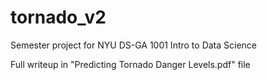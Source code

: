# tornado_v2

Semester project for NYU DS-GA 1001 Intro to Data Science

Full writeup in "Predicting Tornado Danger Levels.pdf" file
